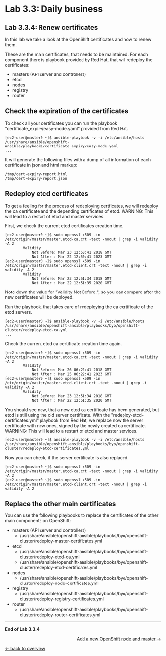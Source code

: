 Lab 3.3: Daily business
============

Lab 3.3.4: Renew certificates
-------------
In this lab we take a look at the OpenShift certificates and how to renew them.

These are the main certificates, that needs to be maintained. For each component there is playbook provided by Red Hat, that will redeploy the certificates:
-    masters (API server and controllers)
-    etcd  
-    nodes
-    registry
-    router

## Check the expiration of the certificates
To check all your certificates you can run the playbook "certificate_expiry/easy-mode.yaml" provided from Red Hat.
```
[ec2-user@master0 ~]$ ansible-playbook -v -i /etc/ansible/hosts /usr/share/ansible/openshift-ansible/playbooks/certificate_expiry/easy-mode.yaml
...
```
It will generate the following files with a dump of all information of each certificate in json and html markup:
```
/tmp/cert-expiry-report.html
/tmp/cert-expiry-report.json
```

## Redeploy etcd certificates
To get a feeling for the process of redeploying certficates, we will redeploy the ca certificate and the depending certificates of etcd.
WARNING: This will lead to a restart of etcd and master services.

First, we check the current etcd certificates creation time.
```
[ec2-user@master0 ~]$ sudo openssl x509 -in /etc/origin/master/master.etcd-ca.crt -text -noout | grep -i validity -A 2
        Validity
            Not Before: Mar 23 12:50:41 2018 GMT
            Not After : Mar 22 12:50:41 2023 GMT
[ec2-user@master0 ~]$ sudo openssl x509 -in /etc/origin/master/master.etcd-client.crt -text -noout | grep -i validity -A 2
        Validity
            Not Before: Mar 23 12:51:34 2018 GMT
            Not After : Mar 22 12:51:35 2020 GMT
```
Note down the value for "Validity Not Before:", so you can compare after the new certificates will be deployed.

Run the playbook, that takes care of redeploying the ca certificate of the etcd servers.
```
[ec2-user@master0 ~]$ ansible-playbook -v -i /etc/ansible/hosts /usr/share/ansible/openshift-ansible/playbooks/byo/openshift-cluster/redeploy-etcd-ca.yml
...
```

Check the current etcd ca certificate creation time again.
```
[ec2-user@master0 ~]$ sudo openssl x509 -in /etc/origin/master/master.etcd-ca.crt -text -noout | grep -i validity -A 2
        Validity
            Not Before: Mar 26 06:22:41 2018 GMT
            Not After : Mar 25 06:22:41 2023 GMT
[ec2-user@master0 ~]$ sudo openssl x509 -in /etc/origin/master/master.etcd-client.crt -text -noout | grep -i validity -A 2
        Validity
            Not Before: Mar 23 12:51:34 2018 GMT
            Not After : Mar 22 12:51:35 2020 GMT
```

You should see now, that a new etcd ca certificate has been generated, but etcd is still using the old server certificate. With the "redeploy-etcd-certificates.yml" playbook from Red Hat, we replace now the server certificate with new ones, signed by the newly created ca certificate.
WARNING: This will lead to a restart of etcd and master services.
```
[ec2-user@master0 ~]$ ansible-playbook -v -i /etc/ansible/hosts /usr/share/ansible/openshift-ansible/playbooks/byo/openshift-cluster/redeploy-etcd-certificates.yml
```

Now you can check, if the server certificate is also replaced.
```
[ec2-user@master0 ~]$ sudo openssl x509 -in /etc/origin/master/master.etcd-ca.crt -text -noout | grep -i validity -A 2
[ec2-user@master0 ~]$ sudo openssl x509 -in /etc/origin/master/master.etcd-client.crt -text -noout | grep -i validity -A 2
```

## Replace the other main certificates
You can use the following playbooks to replace the certificates of the other main components on OpenShift:
-    masters (API server and controllers)
     -    /usr/share/ansible/openshift-ansible/playbooks/byo/openshift-cluster/redeploy-master-certificates.yml
-    etcd
     -    /usr/share/ansible/openshift-ansible/playbooks/byo/openshift-cluster/redeploy-etcd-ca.yml
     -    /usr/share/ansible/openshift-ansible/playbooks/byo/openshift-cluster/redeploy-etcd-certificates.yml
-    nodes
     -    /usr/share/ansible/openshift-ansible/playbooks/byo/openshift-cluster/redeploy-node-certificates.yml
-    registry
     -    /usr/share/ansible/openshift-ansible/playbooks/byo/openshift-cluster/redeploy-registry-certificates.yml
-    router
     -    /usr/share/ansible/openshift-ansible/playbooks/byo/openshift-cluster/redeploy-router-certificates.yml

---

**End of Lab 3.3.4**

<p width="100px" align="right"><a href="335_add_new_node_and_master.md">Add a new OpenShift node and master →</a></p>

[← back to overview](../README.md)
